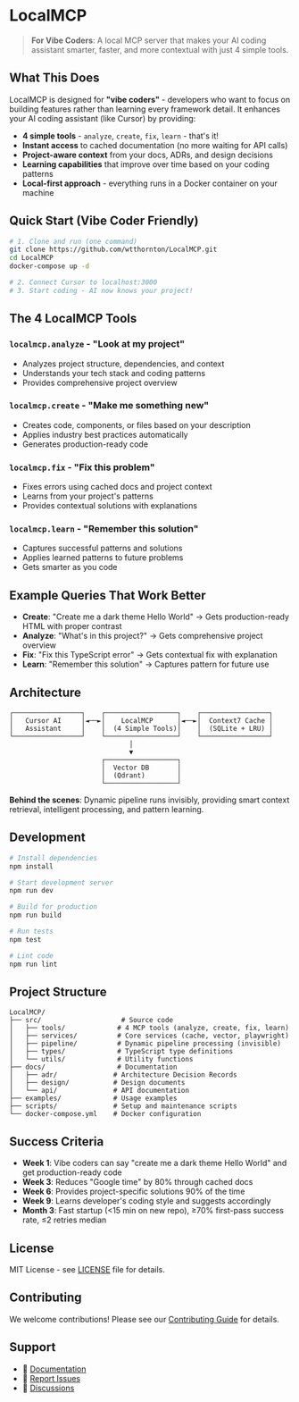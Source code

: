 # LocalMCP

> **For Vibe Coders**: A local MCP server that makes your AI coding assistant smarter, faster, and more contextual with just 4 simple tools.

## What This Does

LocalMCP is designed for **"vibe coders"** - developers who want to focus on building features rather than learning every framework detail. It enhances your AI coding assistant (like Cursor) by providing:

- **4 simple tools** - `analyze`, `create`, `fix`, `learn` - that's it!
- **Instant access** to cached documentation (no more waiting for API calls)
- **Project-aware context** from your docs, ADRs, and design decisions  
- **Learning capabilities** that improve over time based on your coding patterns
- **Local-first approach** - everything runs in a Docker container on your machine

## Quick Start (Vibe Coder Friendly)

```bash
# 1. Clone and run (one command)
git clone https://github.com/wtthornton/LocalMCP.git
cd LocalMCP
docker-compose up -d

# 2. Connect Cursor to localhost:3000
# 3. Start coding - AI now knows your project!
```

## The 4 LocalMCP Tools

### `localmcp.analyze` - "Look at my project"
- Analyzes project structure, dependencies, and context
- Understands your tech stack and coding patterns
- Provides comprehensive project overview

### `localmcp.create` - "Make me something new"
- Creates code, components, or files based on your description
- Applies industry best practices automatically
- Generates production-ready code

### `localmcp.fix` - "Fix this problem"
- Fixes errors using cached docs and project context
- Learns from your project's patterns
- Provides contextual solutions with explanations

### `localmcp.learn` - "Remember this solution"
- Captures successful patterns and solutions
- Applies learned patterns to future problems
- Gets smarter as you code

## Example Queries That Work Better

- **Create**: "Create me a dark theme Hello World" → Gets production-ready HTML with proper contrast
- **Analyze**: "What's in this project?" → Gets comprehensive project overview
- **Fix**: "Fix this TypeScript error" → Gets contextual fix with explanation
- **Learn**: "Remember this solution" → Captures pattern for future use

## Architecture

```
┌─────────────────┐    ┌──────────────────┐    ┌─────────────────┐
│   Cursor AI     │◄──►│    LocalMCP      │◄──►│  Context7 Cache │
│   Assistant     │    │  (4 Simple Tools)│    │  (SQLite + LRU) │
└─────────────────┘    └──────────────────┘    └─────────────────┘
                              │
                              ▼
                       ┌──────────────────┐
                       │  Vector DB       │
                       │  (Qdrant)        │
                       └──────────────────┘
```

**Behind the scenes**: Dynamic pipeline runs invisibly, providing smart context retrieval, intelligent processing, and pattern learning.

## Development

```bash
# Install dependencies
npm install

# Start development server
npm run dev

# Build for production
npm run build

# Run tests
npm test

# Lint code
npm run lint
```

## Project Structure

```
LocalMCP/
├── src/                    # Source code
│   ├── tools/             # 4 MCP tools (analyze, create, fix, learn)
│   ├── services/          # Core services (cache, vector, playwright)
│   ├── pipeline/          # Dynamic pipeline processing (invisible)
│   ├── types/             # TypeScript type definitions
│   └── utils/             # Utility functions
├── docs/                  # Documentation
│   ├── adr/              # Architecture Decision Records
│   ├── design/           # Design documents
│   └── api/              # API documentation
├── examples/             # Usage examples
├── scripts/              # Setup and maintenance scripts
└── docker-compose.yml    # Docker configuration
```

## Success Criteria

- **Week 1**: Vibe coders can say "create me a dark theme Hello World" and get production-ready code
- **Week 3**: Reduces "Google time" by 80% through cached docs  
- **Week 6**: Provides project-specific solutions 90% of the time
- **Week 9**: Learns developer's coding style and suggests accordingly
- **Month 3**: Fast startup (<15 min on new repo), ≥70% first-pass success rate, ≤2 retries median

## License

MIT License - see [LICENSE](LICENSE) file for details.

## Contributing

We welcome contributions! Please see our [Contributing Guide](CONTRIBUTING.md) for details.

## Support

- 📖 [Documentation](docs/)
- 🐛 [Report Issues](https://github.com/wtthornton/LocalMCP/issues)
- 💬 [Discussions](https://github.com/wtthornton/LocalMCP/discussions)
